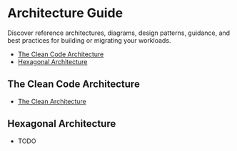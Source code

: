 # Architecture Guide

Discover reference architectures, diagrams, design patterns, guidance, and best practices for building or migrating your workloads.

- [The Clean Code Architecture](#the-clean-code-architecture)
- [Hexagonal Architecture](#hexagonal-architecture)

## The Clean Code Architecture

- [The Clean Architecture](https://blog.cleancoder.com/uncle-bob/2012/08/13/the-clean-architecture.html)

## Hexagonal Architecture

- TODO
